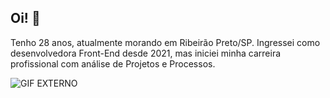 ## Oi! 👋

Tenho 28 anos, atualmente morando em Ribeirão Preto/SP. Ingressei como desenvolvedora Front-End desde 2021, mas iniciei minha carreira profissional com análise de Projetos e Processos.

![GIF EXTERNO](https://tenor.com/pt-BR/view/cat-vibing-gif-10194018220306177183)
